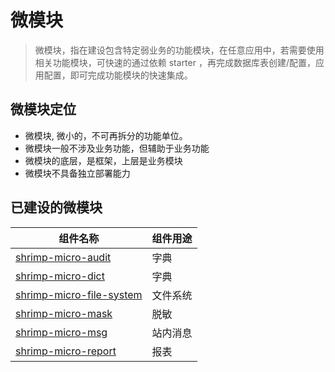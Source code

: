 # 微模块

> 微模块，指在建设包含特定弱业务的功能模块，在任意应用中，若需要使用相关功能模块，可快速的通过依赖 starter ，再完成数据库表创建/配置，应用配置，即可完成功能模块的快速集成。


## 微模块定位

- 微模块, 微小的，不可再拆分的功能单位。
- 微模块一般不涉及业务功能，但辅助于业务功能
- 微模块的底层，是框架，上层是业务模块
- 微模块不具备独立部署能力

## 已建设的微模块

| 组件名称                                  | 组件用途 |
|---------------------------------------|------|
| [shrimp-micro-audit](./audit.md)      | 字典   |
| [shrimp-micro-dict](./dict.md)        | 字典   |
| [shrimp-micro-file-system](./file.md) | 文件系统 |
| [shrimp-micro-mask](./mask.md)        | 脱敏   |
| [shrimp-micro-msg](./msg.md)          | 站内消息 |
| [shrimp-micro-report](./report.md)    | 报表   |

